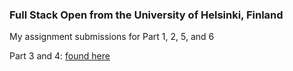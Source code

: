 ### Full Stack Open from the University of Helsinki, Finland

My assignment submissions for Part 1, 2, 5, and 6

Part 3 and 4: [found here](https://github.com/att-ar/fso-backend)
